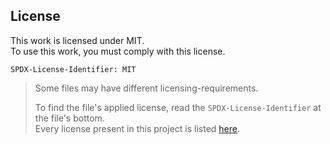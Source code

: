 ## License

This work is licensed under MIT.
<br>
To use this work, you must comply with this license.

`SPDX-License-Identifier: MIT`

> Some files may have different licensing-requirements.
>
> To find the file's applied license,
> read the `SPDX-License-Identifier` at the file's bottom.
> <br>
> Every license present in this project is listed [here](LICENSES).




<!--
    SPDX-FileCopyrightText: 2023 Mervin G.
    SPDX-License-Identifier: CC0-1.0
    last-edit by: Mervin G.
    last-edit date: 29, January 2023
    compiler: GitHub-Flavored Markdown
    version: 1.0.2
    usage: {PATH-TO-PROJECT-ROOT} README.md
    description: Overview, of project details, and quickstart-guide
-->